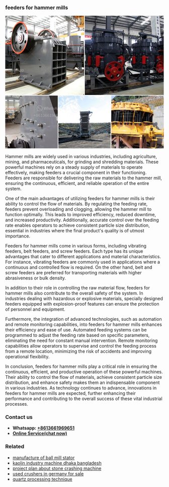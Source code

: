 <h3>feeders for hammer mills</h3><img src='1708309482.jpg' alt=''><p>Hammer mills are widely used in various industries, including agriculture, mining, and pharmaceuticals, for grinding and shredding materials. These powerful machines rely on a steady supply of materials to operate effectively, making feeders a crucial component in their functioning. Feeders are responsible for delivering the raw materials to the hammer mill, ensuring the continuous, efficient, and reliable operation of the entire system.</p><p>One of the main advantages of utilizing feeders for hammer mills is their ability to control the flow of materials. By regulating the feeding rate, feeders prevent overloading and clogging, allowing the hammer mill to function optimally. This leads to improved efficiency, reduced downtime, and increased productivity. Additionally, accurate control over the feeding rate enables operators to achieve consistent particle size distribution, essential in industries where the final product's quality is of utmost importance.</p><p>Feeders for hammer mills come in various forms, including vibrating feeders, belt feeders, and screw feeders. Each type has its unique advantages that cater to different applications and material characteristics. For instance, vibrating feeders are commonly used in applications where a continuous and controlled flow is required. On the other hand, belt and screw feeders are preferred for transporting materials with higher abrasiveness or bulk density.</p><p>In addition to their role in controlling the raw material flow, feeders for hammer mills also contribute to the overall safety of the system. In industries dealing with hazardous or explosive materials, specially designed feeders equipped with explosion-proof features can ensure the protection of personnel and equipment.</p><p>Furthermore, the integration of advanced technologies, such as automation and remote monitoring capabilities, into feeders for hammer mills enhances their efficiency and ease of use. Automated feeding systems can be programmed to adjust the feeding rate based on specific parameters, eliminating the need for constant manual intervention. Remote monitoring capabilities allow operators to supervise and control the feeding process from a remote location, minimizing the risk of accidents and improving operational flexibility.</p><p>In conclusion, feeders for hammer mills play a critical role in ensuring the continuous, efficient, and productive operation of these powerful machines. Their ability to control the flow of materials, achieve consistent particle size distribution, and enhance safety makes them an indispensable component in various industries. As technology continues to advance, innovations in feeders for hammer mills are expected, further enhancing their performance and contributing to the overall success of these vital industrial processes.</p><h3>Contact us</h3><ul><li><strong>Whatsapp:&nbsp;<a href="https://wa.me/8613661969651">+8613661969651</a></strong></li><li><a href="https://swt.shibang-china.com/?git&amp;zhl&amp;feeders for hammer mills"><strong>Online Service(chat now)</strong></a></li></ul><h3>Related</h3><ul><li><a href='manufacture of ball mill stator.md'>manufacture of ball mill stator</a></li><li><a href='kaolin industry machine dhaka bangladesh.md'>kaolin industry machine dhaka bangladesh</a></li><li><a href='project plan about stone crashing machine.md'>project plan about stone crashing machine</a></li><li><a href='used crushers in germany for sale.md'>used crushers in germany for sale</a></li><li><a href='quartz processing technique.md'>quartz processing technique</a></li></ul>